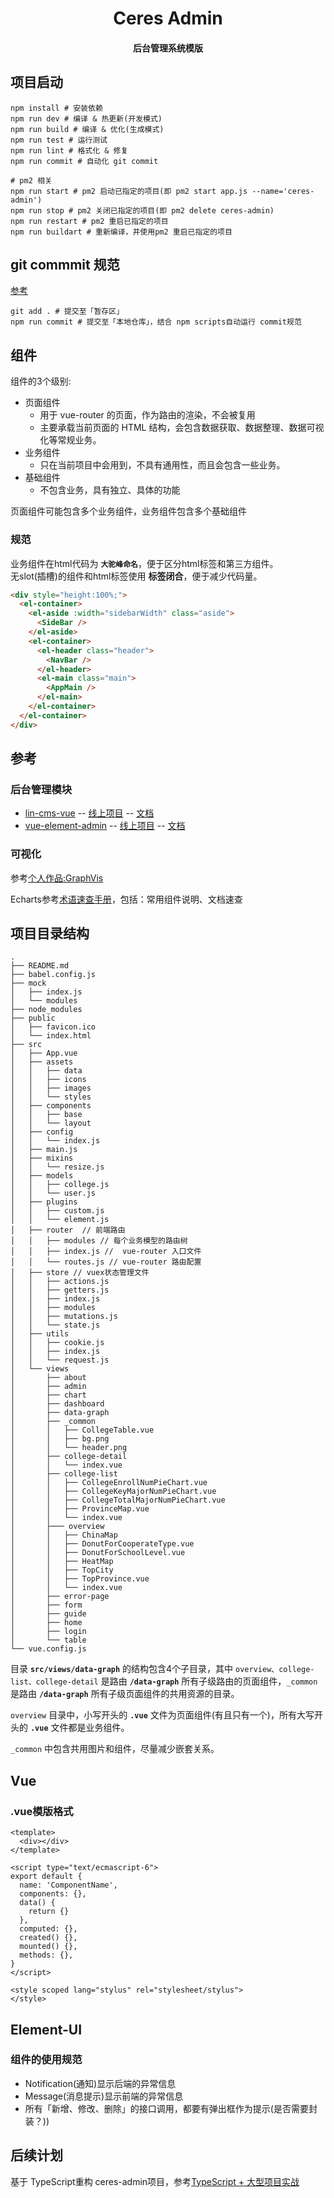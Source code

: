 <h1 align="center">
  Ceres Admin
</h1>

<h4 align="center">
	后台管理系统模版
</h4>


## 项目启动

```
npm install # 安装依赖
npm run dev # 编译 & 热更新(开发模式)
npm run build # 编译 & 优化(生成模式)
npm run test # 运行测试
npm run lint # 格式化 & 修复
npm run commit # 自动化 git commit

# pm2 相关
npm run start # pm2 启动已指定的项目(即 pm2 start app.js --name='ceres-admin') 
npm run stop # pm2 关闭已指定的项目(即 pm2 delete ceres-admin) 
npm run restart # pm2 重启已指定的项目
npm run buildart # 重新编译，并使用pm2 重启已指定的项目
```

## git commmit 规范
[参考](https://www.jianshu.com/p/28617fd95c67) 
```
git add . # 提交至「暂存区」
npm run commit # 提交至「本地仓库」，结合 npm scripts自动运行 commit规范
```


## 组件
组件的3个级别:
- 页面组件
  - 用于 vue-router 的页面，作为路由的渲染，不会被复用
  - 主要承载当前页面的 HTML 结构，会包含数据获取、数据整理、数据可视化等常规业务。
- 业务组件
  - 只在当前项目中会用到，不具有通用性，而且会包含一些业务。
- 基础组件
  - 不包含业务，具有独立、具体的功能

页面组件可能包含多个业务组件，业务组件包含多个基础组件

### 规范
业务组件在html代码为 **`大驼峰命名`**，便于区分html标签和第三方组件。<br>
无slot(插槽)的组件和html标签使用 **标签闭合**，便于减少代码量。

```html
<div style="height:100%;">
  <el-container>
    <el-aside :width="sidebarWidth" class="aside">
      <SideBar />
    </el-aside>
    <el-container>
      <el-header class="header">
        <NavBar />
      </el-header>
      <el-main class="main">
        <AppMain />
      </el-main>
    </el-container>
  </el-container>
</div>
```

## 参考
### 后台管理模块
- [lin-cms-vue](https://github.com/TaleLin/lin-cms-vue) -- [线上项目](http://face.cms.7yue.pro/#/about) -- [文档](http://doc.cms.7yue.pro/)
- [vue-element-admin](https://github.com/PanJiaChen/vue-element-admin) -- [线上项目](https://panjiachen.github.io/vue-element-admin/#/dashboard) -- [文档](https://panjiachen.github.io/vue-element-admin-site/zh/guide/)

### 可视化
参考[个人作品:GraphVis](http://www.graphvis.cn/graphvis/university/index.html)

Echarts参考[术语速查手册](https://www.echartsjs.com/zh/cheat-sheet.html)，包括：常用组件说明、文档速查

## 项目目录结构
```
.
├── README.md
├── babel.config.js
├── mock
│   ├── index.js
│   └── modules
├── node_modules
├── public
│   ├── favicon.ico
│   └── index.html
├── src
│   ├── App.vue
│   ├── assets
│   │   ├── data
│   │   ├── icons
│   │   ├── images
│   │   └── styles
│   ├── components
│   │   ├── base
│   │   └── layout
│   ├── config
│   │   └── index.js
│   ├── main.js
│   ├── mixins
│   │   └── resize.js
│   ├── models
│   │   ├── college.js
│   │   └── user.js
│   ├── plugins
│   │   ├── custom.js
│   │   └── element.js
│   ├── router  // 前端路由
│   │   ├── modules // 每个业务模型的路由树
│   │   ├── index.js //  vue-router 入口文件
│   │   └── routes.js // vue-router 路由配置
│   ├── store // vuex状态管理文件
│   │   ├── actions.js
│   │   ├── getters.js
│   │   ├── index.js
│   │   ├── modules
│   │   ├── mutations.js
│   │   └── state.js
│   ├── utils
│   │   ├── cookie.js
│   │   ├── index.js
│   │   └── request.js
│   └── views
│       ├── about
│       ├── admin
│       ├── chart
│       ├── dashboard
│       ├── data-graph
│       ├── _common
│       │   ├── CollegeTable.vue
│       │   ├── bg.png
│       │   └── header.png
│       ├── college-detail
│       │   └── index.vue
│       ├── college-list
│       │   ├── CollegeEnrollNumPieChart.vue
│       │   ├── CollegeKeyMajorNumPieChart.vue
│       │   ├── CollegeTotalMajorNumPieChart.vue
│       │   ├── ProvinceMap.vue
│       │   └── index.vue
│       ├─── overview
│       │   ├── ChinaMap
│       │   ├── DonutForCooperateType.vue
│       │   ├── DonutForSchoolLevel.vue
│       │   ├── HeatMap
│       │   ├── TopCity
│       │   ├── TopProvince.vue
│       │   └── index.vue
│       ├── error-page
│       ├── form
│       ├── guide
│       ├── home
│       ├── login
│       └── table
└── vue.config.js
```

目录 **`src/views/data-graph`** 的结构包含4个子目录，其中 `overview、college-list、college-detail` 是路由 **`/data-graph`** 所有子级路由的页面组件，`_common` 是路由 **`/data-graph`** 所有子级页面组件的共用资源的目录。


`overview` 目录中，小写开头的 **`.vue`** 文件为页面组件(有且只有一个)，所有大写开头的 **`.vue`** 文件都是业务组件。

`_common` 中包含共用图片和组件，尽量减少嵌套关系。

## Vue

### .vue模版格式
```vue
<template>
  <div></div>
</template>

<script type="text/ecmascript-6">
export default {
  name: 'ComponentName',
  components: {},
  data() {
    return {}
  },
  computed: {},
  created() {},
  mounted() {},
  methods: {},
}
</script>

<style scoped lang="stylus" rel="stylesheet/stylus">
</style>
```

## Element-UI
### 组件的使用规范
- Notification(通知)显示后端的异常信息
- Message(消息提示)显示前端的异常信息
- 所有「新增、修改、删除」的接口调用，都要有弹出框作为提示(是否需要封装？))


## 后续计划
基于 TypeScript重构 ceres-admin项目，参考[TypeScript + 大型项目实战](https://juejin.im/post/5b54886ce51d45198f5c75d7#heading-3)



